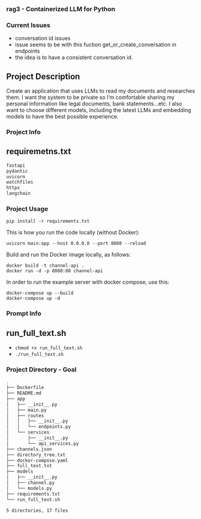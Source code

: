 ### rag3 - Containerized LLM for Python

### Current Issues
- conversation id issues
- issue seems to be with this fuction get_or_create_conversation in endpoints
- the idea is to have a consistent conversation id.  



## Project Description

Create an application that uses LLMs to read my documents and researches them.  I want the system to be private so I’m comfortable sharing my personal information like legal documents, bank statements…etc.  I also want to choose different models, including the latest LLMs and embedding models to have the best possible experience.


### Project Info

## requiremetns.txt
```bash
fastapi
pydantic
uvicorn
watchfiles
httpx
langchain
```


### Project Usage

```
pip install -r requirements.txt
```

This is how you run the code locally (without Docker):

```
uvicorn main:app --host 0.0.0.0 --port 8080 --reload
```

Build and run the Docker image locally, as follows:

```
docker build -t channel-api .
docker run -d -p 8080:80 channel-api
```

In order to run the example server with docker compose, use this:

```
docker-compose up --build
docker-compose up -d 
```

### Prompt Info

## run_full_text.sh
- `chmod +x run_full_text.sh`
- `./run_full_text.sh`




### Project Directory - Goal
```bash
.
├── Dockerfile
├── README.md
├── app
│   ├── __init__.py
│   ├── main.py
│   ├── routes
│   │   ├── __init__.py
│   │   └── endpoints.py
│   └── services
│       ├── __init__.py
│       └── api_services.py
├── channels.json
├── directory_tree.txt
├── docker-compose.yaml
├── full_text.txt
├── models
│   ├── __init__.py
│   ├── channel.py
│   └── models.py
├── requirements.txt
└── run_full_text.sh

5 directories, 17 files
```